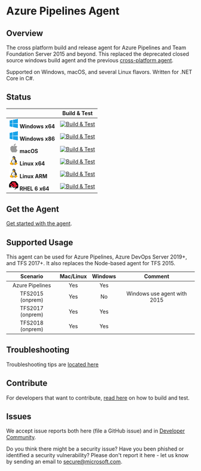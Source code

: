 # Azure Pipelines Agent

## Overview

The cross platform build and release agent for Azure Pipelines and Team Foundation Server 2015 and beyond.
This replaced the deprecated closed source windows build agent and the previous [cross-platform agent](https://github.com/Microsoft/vso-agent).

Supported on Windows, macOS, and several Linux flavors.
Written for .NET Core in C#.

## Status

|   | Build & Test |
|---|:-----:|
|![Win-x64](docs/res/win_med.png) **Windows x64**|[![Build & Test][win-x64-build-badge]][build]| 
|![Win-x86](docs/res/win_med.png) **Windows x86**|[![Build & Test][win-x86-build-badge]][build]| 
|![macOS](docs/res/apple_med.png) **macOS**|[![Build & Test][macOS-build-badge]][build]| 
|![Linux-x64](docs/res/linux_med.png) **Linux x64**|[![Build & Test][linux-x64-build-badge]][build]|
|![Linux-arm](docs/res/linux_med.png) **Linux ARM**|[![Build & Test][linux-arm-build-badge]][build]|
|![RHEL6-x64](docs/res/redhat_med.png) **RHEL 6 x64**|[![Build & Test][rhel6-x64-build-badge]][build]|

[win-x64-build-badge]: https://mseng.visualstudio.com/pipelinetools/_apis/build/status/VSTS.Agent/azure-pipelines-agent.ci?branchName=master&jobname=Windows%20Agent%20(x64)
[win-x86-build-badge]: https://mseng.visualstudio.com/pipelinetools/_apis/build/status/VSTS.Agent/azure-pipelines-agent.ci?branchName=master&jobname=Windows%20Agent%20(x86)
[macOS-build-badge]: https://mseng.visualstudio.com/pipelinetools/_apis/build/status/VSTS.Agent/azure-pipelines-agent.ci?branchName=master&jobname=macOS%20Agent%20(x64)
[linux-x64-build-badge]: https://mseng.visualstudio.com/pipelinetools/_apis/build/status/VSTS.Agent/azure-pipelines-agent.ci?branchName=master&jobname=Linux%20Agent%20(x64)
[linux-arm-build-badge]: https://mseng.visualstudio.com/pipelinetools/_apis/build/status/VSTS.Agent/azure-pipelines-agent.ci?branchName=master&jobname=Linux%20Agent%20(ARM)
[rhel6-x64-build-badge]: https://mseng.visualstudio.com/pipelinetools/_apis/build/status/VSTS.Agent/azure-pipelines-agent.ci?branchName=master&jobname=RHEL6%20Agent%20(x64)
[build]: https://mseng.visualstudio.com/PipelineTools/_build?_a=completed&definitionId=7502

## Get the Agent

[Get started with the agent](https://docs.microsoft.com/azure/devops/pipelines/agents/agents?view=azure-devops#install).

## Supported Usage

This agent can be used for Azure Pipelines, Azure DevOps Server 2019+, and TFS 2017+.
It also replaces the Node-based agent for TFS 2015.

| Scenario | Mac/Linux | Windows | Comment |
|:-------------:|:-----:|:-----:|:-----:|
| Azure Pipelines      |  Yes  | Yes   |
| TFS2015 (onprem)   |  Yes  | No    | Windows use agent with 2015 |
| TFS2017 (onprem)   |  Yes  | Yes    |  |
| TFS2018 (onprem)   |  Yes  | Yes    |  |

## Troubleshooting

Troubleshooting tips are [located here](docs/troubleshooting.md)

## Contribute

For developers that want to contribute, [read here](docs/contribute.md) on how to build and test.

## Issues

We accept issue reports both here (file a GitHub issue) and in [Developer Community](https://developercommunity.visualstudio.com/spaces/21/index.html).

Do you think there might be a security issue? Have you been phished or identified a security vulnerability? Please don't report it here - let us know by sending an email to secure@microsoft.com.
